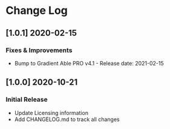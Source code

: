 # Change Log

## [1.0.1] 2020-02-15
### Fixes & Improvements

- Bump to Gradient Able PRO v4.1 - Release date: 2021-02-15 

## [1.0.0] 2020-10-21
### Initial Release

- Update Licensing information
- Add CHANGELOG.md to track all changes
